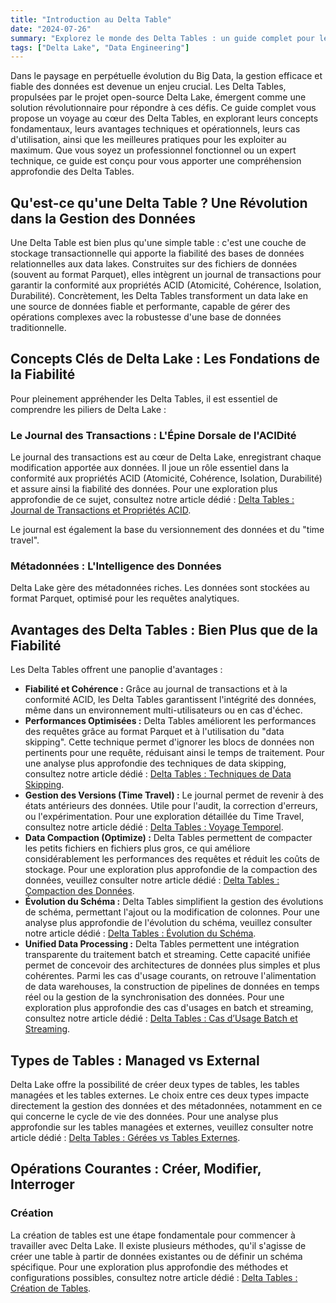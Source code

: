 ```yaml
---
title: "Introduction au Delta Table"
date: "2024-07-26"
summary: "Explorez le monde des Delta Tables : un guide complet pour les professionnels de la data, couvrant les concepts, avantages techniques et opérationnels, et les meilleures pratiques."
tags: ["Delta Lake", "Data Engineering"]
---
```

Dans le paysage en perpétuelle évolution du Big Data, la gestion efficace et fiable des données est devenue un enjeu crucial. Les Delta Tables, propulsées par le projet open-source Delta Lake, émergent comme une solution révolutionnaire pour répondre à ces défis. Ce guide complet vous propose un voyage au cœur des Delta Tables, en explorant leurs concepts fondamentaux, leurs avantages techniques et opérationnels, leurs cas d'utilisation, ainsi que les meilleures pratiques pour les exploiter au maximum. Que vous soyez un professionnel fonctionnel ou un expert technique, ce guide est conçu pour vous apporter une compréhension approfondie des Delta Tables.

## Qu'est-ce qu'une Delta Table ? Une Révolution dans la Gestion des Données

Une Delta Table est bien plus qu'une simple table : c'est une couche de stockage transactionnelle qui apporte la fiabilité des bases de données relationnelles aux data lakes. Construites sur des fichiers de données (souvent au format Parquet), elles intègrent un journal de transactions pour garantir la conformité aux propriétés ACID (Atomicité, Cohérence, Isolation, Durabilité). Concrètement, les Delta Tables transforment un data lake en une source de données fiable et performante, capable de gérer des opérations complexes avec la robustesse d'une base de données traditionnelle.

## Concepts Clés de Delta Lake : Les Fondations de la Fiabilité

Pour pleinement appréhender les Delta Tables, il est essentiel de comprendre les piliers de Delta Lake :

### Le Journal des Transactions : L'Épine Dorsale de l'ACIDité

Le journal des transactions est au cœur de Delta Lake, enregistrant chaque modification apportée aux données. Il joue un rôle essentiel dans la conformité aux propriétés ACID (Atomicité, Cohérence, Isolation, Durabilité) et assure ainsi la fiabilité des données. Pour une exploration plus approfondie de ce sujet, consultez notre article dédié : [Delta Tables : Journal de Transactions et Propriétés ACID](/blog/08-tables-delta-transaction-log-et-acid/).

Le journal est également la base du versionnement des données et du "time travel".

### Métadonnées : L'Intelligence des Données

Delta Lake gère des métadonnées riches. Les données sont stockées au format Parquet, optimisé pour les requêtes analytiques.

## Avantages des Delta Tables : Bien Plus que de la Fiabilité

Les Delta Tables offrent une panoplie d'avantages :

* **Fiabilité et Cohérence :** Grâce au journal de transactions et à la conformité ACID, les Delta Tables garantissent l'intégrité des données, même dans un environnement multi-utilisateurs ou en cas d'échec.
* **Performances Optimisées :** Delta Tables améliorent les performances des requêtes grâce au format Parquet et à l'utilisation du "data skipping". Cette technique permet d'ignorer les blocs de données non pertinents pour une requête, réduisant ainsi le temps de traitement. Pour une analyse plus approfondie des techniques de data skipping, consultez notre article dédié : [Delta Tables : Techniques de Data Skipping](/blog/09-tables-delta-techniques-de-saut-de-donnees/).
* **Gestion des Versions (Time Travel) :** Le journal permet de revenir à des états antérieurs des données. Utile pour l'audit, la correction d'erreurs, ou l'expérimentation. Pour une exploration détaillée du Time Travel, consultez notre article dédié : [Delta Tables : Voyage Temporel](/blog/15-tables-delta-voyage-temporel/).
* **Data Compaction (Optimize) :** Delta Tables permettent de compacter les petits fichiers en fichiers plus gros, ce qui améliore considérablement les performances des requêtes et réduit les coûts de stockage. Pour une exploration plus approfondie de la compaction des données, veuillez consulter notre article dédié : [Delta Tables : Compaction des Données](/blog/17-tables-delta-compaction-des-donnees/).
* **Évolution du Schéma :** Delta Tables simplifient la gestion des évolutions de schéma, permettant l'ajout ou la modification de colonnes. Pour une analyse plus approfondie de l'évolution du schéma, veuillez consulter notre article dédié : [Delta Tables : Évolution du Schéma](/blog/16-tables-delta-evolution-du-schema/).
* **Unified Data Processing :** Delta Tables permettent une intégration transparente du traitement batch et streaming. Cette capacité unifiée permet de concevoir des architectures de données plus simples et plus cohérentes. Parmi les cas d'usage courants, on retrouve l'alimentation de data warehouses, la construction de pipelines de données en temps réel ou la gestion de la synchronisation des données. Pour une exploration plus approfondie des cas d'usages en batch et streaming, consultez notre article dédié : [Delta Tables : Cas d’Usage Batch et Streaming](/blog/18-tables-delta-cas-d-usage-batch-et-streaming/).

## Types de Tables : Managed vs External

Delta Lake offre la possibilité de créer deux types de tables, les tables managées et les tables externes. Le choix entre ces deux types impacte directement la gestion des données et des métadonnées, notamment en ce qui concerne le cycle de vie des données. Pour une analyse plus approfondie sur les tables managées et externes, veuillez consulter notre article dédié : [Delta Tables : Gérées vs Tables Externes](/blog/10-tables-delta-gerees-vs-tables-externes/).

## Opérations Courantes : Créer, Modifier, Interroger

### Création

La création de tables est une étape fondamentale pour commencer à travailler avec Delta Lake. Il existe plusieurs méthodes, qu'il s'agisse de créer une table à partir de données existantes ou de définir un schéma spécifique. Pour une exploration plus approfondie des méthodes et configurations possibles, consultez notre article dédié : [Delta Tables : Création de Tables](/blog/11-tables-delta-creation-de-tables/).

